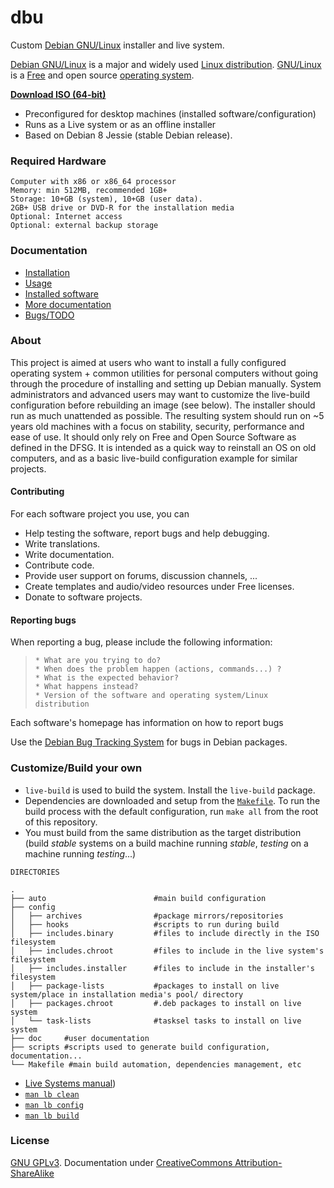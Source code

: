# dbu

Custom [Debian GNU/Linux](http://www.debian.org/) installer and live system.

[Debian GNU/Linux](https://en.wikipedia.org/wiki/Debian) is a major and widely used [Linux distribution](https://en.wikipedia.org/wiki/Linux_distribution). [GNU/Linux](https://en.wikipedia.org/wiki/Linux) is a [Free](https://en.wikipedia.org/wiki/Free_software) and open source [operating system](https://en.wikipedia.org/wiki/Operating_system).

**[Download ISO (64-bit)](live-image-amd64.hybrid.iso)**

 * Preconfigured for desktop machines (installed software/configuration)
 * Runs as a Live system or as an offline installer
 * Based on Debian 8 Jessie (stable Debian release).


### Required Hardware

    Computer with x86 or x86_64 processor
    Memory: min 512MB, recommended 1GB+
    Storage: 10+GB (system), 10+GB (user data).
    2GB+ USB drive or DVD-R for the installation media
    Optional: Internet access
    Optional: external backup storage


### Documentation

 * [Installation](doc/install.md)
 * [Usage](doc/usage.md)
 * [Installed software](doc/packages.md)
 * [More documentation](doc/more-docs.md)
 * [Bugs/TODO](TODO.md)


### About

This project is aimed at users who want to install a fully configured operating system + common utilities for personal computers without going through the procedure of installing and setting up Debian manually. System administrators and advanced users may want to customize the live-build configuration before rebuilding an image (see below). The installer should run as much unattended as possible. The resulting system should run on ~5 years old machines with a focus on stability, security, performance and ease of use. It should only rely on Free and Open Source Software as defined in the DFSG. It is intended as a quick way to reinstall an OS on old computers, and as a basic live-build configuration example for similar projects.


#### Contributing

For each software project you use, you can

 * Help testing the software, report bugs and help debugging.
 * Write translations.
 * Write documentation.
 * Contribute code.
 * Provide user support on forums, discussion channels, ...
 * Create templates and audio/video resources under Free licenses.
 * Donate to software projects.

#### Reporting bugs

When reporting a bug, please include the following information:

>     * What are you trying to do?
>     * When does the problem happen (actions, commands...) ?
>     * What is the expected behavior?
>     * What happens instead?
>     * Version of the software and operating system/Linux distribution

Each software's homepage has information on how to report bugs

Use the [Debian Bug Tracking System](https://www.debian.org/Bugs/) for bugs in Debian packages.


### Customize/Build your own

 * `live-build` is used to build the system. Install the `live-build` package.
 * Dependencies are downloaded and setup from the [`Makefile`](../Makefile). To run the build process with the default configuration, run `make all` from the root of this repository.
 * You must build from the same distribution as the target distribution (build *stable* systems on a build machine running *stable*, *testing* on a machine running *testing*...)

```
DIRECTORIES

.
├── auto                        #main build configuration
├── config
│   ├── archives                #package mirrors/repositories
│   ├── hooks                   #scripts to run during build
│   ├── includes.binary         #files to include directly in the ISO filesystem
│   ├── includes.chroot         #files to include in the live system's filesystem
│   ├── includes.installer      #files to include in the installer's filesystem
│   ├── package-lists           #packages to install on live system/place in installation media's pool/ directory
│   ├── packages.chroot         #.deb packages to install on live system
│   └── task-lists              #tasksel tasks to install on live system
├── doc     #user documentation
├── scripts #scripts used to generate build configuration, documentation...
└── Makefile #main build automation, dependencies management, etc

```

* [Live Systems manual](https://debian-live.alioth.debian.org/live-manual/stable/manual/html/live-manual.en.html))
* [`man lb clean`](https://manpages.debian.org/cgi-bin/man.cgi?query=lb_clean&sektion=1&apropos=0&manpath=Debian+8+jessie&locale=)
* [`man lb config`](https://manpages.debian.org/cgi-bin/man.cgi?query=lb_config&sektion=1&apropos=0&manpath=Debian+8+jessie&locale=)
* [`man lb build`](https://manpages.debian.org/cgi-bin/man.cgi?query=lb_build&sektion=1&apropos=0&manpath=Debian+8+jessie&locale=)



### License

[GNU GPLv3](LICENSE). Documentation under [CreativeCommons Attribution-ShareAlike](LICENSE)